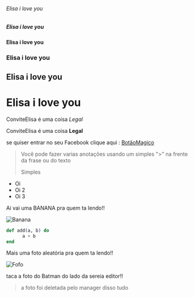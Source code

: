 ###### Elisa i love you
#####  Elisa i love you
####   Elisa i love you
###    Elisa i love you
##     Elisa i love you
#      Elisa i love you

ConviteElisa é uma coisa *Legal*

ConviteElisa é uma coisa **Legal**

se quiser entrar no seu Facebook clique aqui : [BotãoMagico](https://www.facebook.com/)

>Você pode fazer varias anotações usando um simples ">" na frente da frase ou do texto
>
> Simples

- Oi
- Oi 2
- Oi 3

Ai vai uma BANANA pra quem ta lendo!!



![Banana](https://upload.wikimedia.org/wikipedia/commons/thumb/8/8a/Banana-Single.jpg/1200px-Banana-Single.jpg)

```elixir
def add(a, b) do
      a + b
end
```      
Mais uma foto aleatória pra quem ta lendo!!


![Fofo](https://github.com/images/error/angry_unicorn.png)

taca a foto do Batman do lado da sereia editor!!

>a foto foi deletada pelo manager disso tudo
